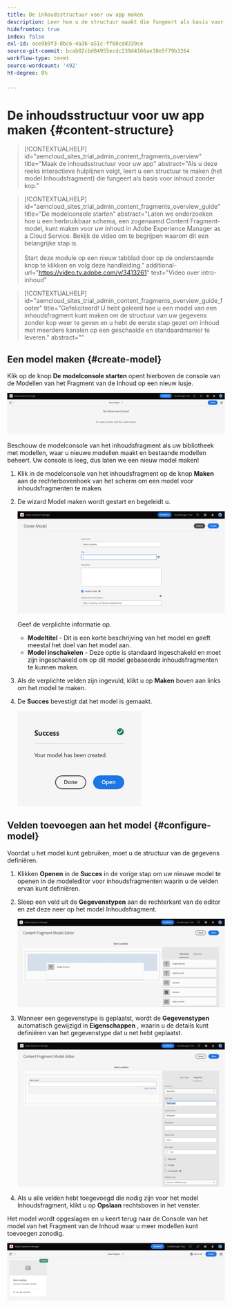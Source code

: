 ```yaml
---
title: De inhoudsstructuur voor uw app maken
description: Leer hoe u de structuur maakt die fungeert als basis voor alle inhoud zonder kop met behulp van AEM modellen van inhoudsfragmenten.
hidefromtoc: true
index: false
exl-id: ace9b9f3-8bc6-4a36-a51c-ff60cdd339ce
source-git-commit: bcab02cbd84955ecdc239d4166ae38e5f79b3264
workflow-type: tm+mt
source-wordcount: '492'
ht-degree: 0%

---
```



# De inhoudsstructuur voor uw app maken {#content-structure}

>[!CONTEXTUALHELP]
>id="aemcloud_sites_trial_admin_content_fragments_overview"
>title="Maak de inhoudsstructuur voor uw app"
>abstract="Als u deze reeks interactieve hulplijnen volgt, leert u een structuur te maken (het model Inhoudsfragment) die fungeert als basis voor inhoud zonder kop."

>[!CONTEXTUALHELP]
>id="aemcloud_sites_trial_admin_content_fragments_overview_guide"
>title="De modelconsole starten"
>abstract="Laten we onderzoeken hoe u een herbruikbaar schema, een zogenaamd Content Fragment-model, kunt maken voor uw inhoud in Adobe Experience Manager as a Cloud Service. Bekijk de video om te begrijpen waarom dit een belangrijke stap is. <br><br>Start deze module op een nieuw tabblad door op de onderstaande knop te klikken en volg deze handleiding."
>additional-url="https://video.tv.adobe.com/v/3413261" text="Video over intro-inhoud"

>[!CONTEXTUALHELP]
>id="aemcloud_sites_trial_admin_content_fragments_overview_guide_footer"
>title="Gefeliciteerd! U hebt geleerd hoe u een model van een inhoudsfragment kunt maken om de structuur van uw gegevens zonder kop weer te geven en u hebt de eerste stap gezet om inhoud met meerdere kanalen op een geschaalde en standaardmanier te leveren."
>abstract=""

## Een model maken {#create-model}

Klik op de knop **De modelconsole starten** opent hierboven de console van de Modellen van het Fragment van de Inhoud op een nieuw lusje.

![De modelconsole voor inhoudsfragmenten](assets/content-structure/content-fragment-model-console.png)

Beschouw de modelconsole van het inhoudsfragment als uw bibliotheek met modellen, waar u nieuwe modellen maakt en bestaande modellen beheert. Uw console is leeg, dus laten we een nieuw model maken!

1. Klik in de modelconsole van het inhoudsfragment op de knop **Maken** aan de rechterbovenhoek van het scherm om een model voor inhoudsfragmenten te maken.

1. De wizard Model maken wordt gestart en begeleidt u.

   ![wizard Inhoudsfragmentmodel](assets/content-structure/model-wizard.png)

   Geef de verplichte informatie op.

   * **Modeltitel** - Dit is een korte beschrijving van het model en geeft meestal het doel van het model aan.
   * **Model inschakelen** - Deze optie is standaard ingeschakeld en moet zijn ingeschakeld om op dit model gebaseerde inhoudsfragmenten te kunnen maken.

1. Als de verplichte velden zijn ingevuld, klikt u op **Maken** boven aan links om het model te maken.

1. De **Succes** bevestigt dat het model is gemaakt.

   ![Dialoogvenster met succes voor het maken van een nieuw model van een inhoudsfragment](assets/content-structure/success.png)

## Velden toevoegen aan het model {#configure-model}

Voordat u het model kunt gebruiken, moet u de structuur van de gegevens definiëren.

1. Klikken **Openen** in de **Succes** in de vorige stap om uw nieuwe model te openen in de modeleditor voor inhoudsfragmenten waarin u de velden ervan kunt definiëren.

1. Sleep een veld uit de **Gegevenstypen** aan de rechterkant van de editor en zet deze neer op het model Inhoudsfragment.

   ![Een gegevenstype toevoegen](assets/content-structure/drop-fields.png)

1. Wanneer een gegevenstype is geplaatst, wordt de **Gegevenstypen** automatisch gewijzigd in **Eigenschappen** , waarin u de details kunt definiëren van het gegevenstype dat u net hebt geplaatst.

   ![Het tabblad Eigenschappen van het gegevensveld](assets/content-structure/data-type-properties.png)

1. Als u alle velden hebt toegevoegd die nodig zijn voor het model Inhoudsfragment, klikt u op **Opslaan** rechtsboven in het venster.

Het model wordt opgeslagen en u keert terug naar de Console van het model van het Fragment van de Inhoud waar u meer modellen kunt toevoegen zonodig.

![Module voltooid](assets/content-structure/content-fragment-model-console-populated.png)
